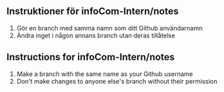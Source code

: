 ## Instruktioner för infoCom-Intern/notes

1. Gör en branch med samma namn som ditt Github användarnamn
2. Ändra inget i någon annans branch utan deras tillåtelse

## Instructions for infoCom-Intern/notes

1. Make a branch with the same name as your Github username
2. Don't make changes to anyone else's branch without their permission